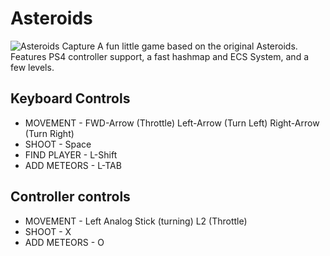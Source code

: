 # Asteroids
![Asteroids Capture](https://desperationis.github.io/img/project/AsteroidsCapture.PNG)
A fun little game based on the original Asteroids. Features PS4 controller support, a fast hashmap and ECS System, and a few levels.


## Keyboard Controls

  * MOVEMENT - FWD-Arrow (Throttle) Left-Arrow (Turn Left) Right-Arrow (Turn Right)
  * SHOOT - Space
  * FIND PLAYER - L-Shift
  * ADD METEORS - L-TAB

## Controller controls

  * MOVEMENT - Left Analog Stick (turning) L2 (Throttle)
  * SHOOT - X
  * ADD METEORS - O
